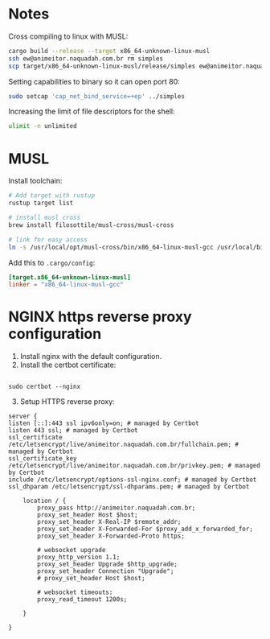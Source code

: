 # Notes

Cross compiling to linux with MUSL:

```bash
cargo build --release --target x86_64-unknown-linux-musl
ssh ew@animeitor.naquadah.com.br rm simples
scp target/x86_64-unknown-linux-musl/release/simples ew@animeitor.naquadah.com.br:
```

Setting capabilities to binary so it can open port 80:

```bash
sudo setcap 'cap_net_bind_service=+ep' ../simples
```

Increasing the limit of file descriptors for the shell:

```bash
ulimit -n unlimited
```

# MUSL

Install toolchain:

```bash
# Add target with rustup
rustup target list

# install musl cross
brew install filosottile/musl-cross/musl-cross

# link for easy access
ln -s /usr/local/opt/musl-cross/bin/x86_64-linux-musl-gcc /usr/local/bin/musl-gcc
```

Add this to `.cargo/config`:

```toml
[target.x86_64-unknown-linux-musl]
linker = "x86_64-linux-musl-gcc"
```

# NGINX https reverse proxy configuration

1. Install nginx with the default configuration.
2. Install the certbot certificate:

```

sudo certbot --nginx

```

3. Setup HTTPS reverse proxy:

```
server {
listen [::]:443 ssl ipv6only=on; # managed by Certbot
listen 443 ssl; # managed by Certbot
ssl_certificate /etc/letsencrypt/live/animeitor.naquadah.com.br/fullchain.pem; # managed by Certbot
ssl_certificate_key /etc/letsencrypt/live/animeitor.naquadah.com.br/privkey.pem; # managed by Certbot
include /etc/letsencrypt/options-ssl-nginx.conf; # managed by Certbot
ssl_dhparam /etc/letsencrypt/ssl-dhparams.pem; # managed by Certbot

    location / {
        proxy_pass http://animeitor.naquadah.com.br;
        proxy_set_header Host $host;
        proxy_set_header X-Real-IP $remote_addr;
        proxy_set_header X-Forwarded-For $proxy_add_x_forwarded_for;
        proxy_set_header X-Forwarded-Proto https;

        # websocket upgrade
        proxy_http_version 1.1;
        proxy_set_header Upgrade $http_upgrade;
        proxy_set_header Connection "Upgrade";
        # proxy_set_header Host $host;

        # websocket timeouts:
        proxy_read_timeout 1200s;

    }

}

```
